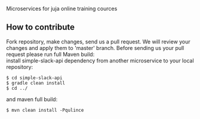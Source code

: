 Microservices for juja online training cources

## How to contribute
Fork repository, make changes, send us a pull request. We will review your changes and apply them to 'master' branch.
Before sending us your pull request please run full Maven build:  
install simple-slack-api dependency from another microservice to your local repository:

```
$ cd simple-slack-api
$ gradle clean install
$ cd ../
```
and maven full build:

```
$ mvn clean install -Pqulince
```
